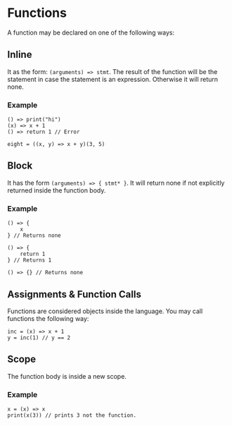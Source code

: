 # Functions
A function may be declared on one of the following ways:

## Inline
It as the form: `(arguments) => stmt`. The result of the function will be the statement in case the statement is an expression. Otherwise it will return none.

### Example

```
() => print("hi")
(x) => x + 1
() => return 1 // Error 

eight = ((x, y) => x + y)(3, 5)

```

## Block
It has the form `(arguments) => { stmt* }`. It will return none if not explicitly returned inside the function body.

### Example

```
() => {
    x
} // Returns none

() => {
    return 1
} // Returns 1

() => {} // Returns none
```

## Assignments & Function Calls
Functions are considered objects inside the language. You may call functions the following way:

```
inc = (x) => x + 1
y = inc(1) // y == 2
```

## Scope
The function body is inside a new scope.

### Example
```
x = (x) => x
print(x(3)) // prints 3 not the function.
```